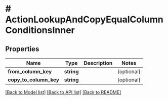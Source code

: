 # # ActionLookupAndCopyEqualColumnConditionsInner

## Properties

Name | Type | Description | Notes
------------ | ------------- | ------------- | -------------
**from_column_key** | **string** |  | [optional]
**copy_to_column_key** | **string** |  | [optional]

[[Back to Model list]](../../README.md#models) [[Back to API list]](../../README.md#endpoints) [[Back to README]](../../README.md)
